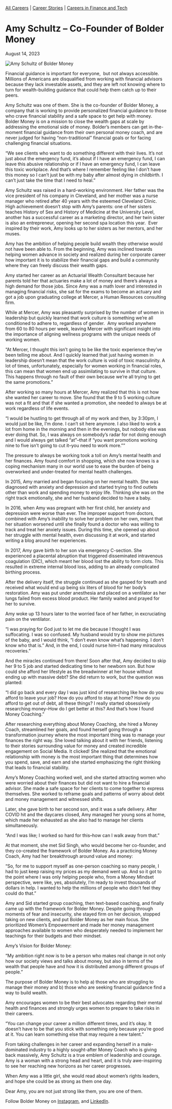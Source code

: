 [//]: # (title: Amy Schultz – Co-Founder of Bolder Money)

[//]: # (main_image: https://madamambition.com/wp-content/uploads/2023/08/55-Amy-scaled.jpg)

[All Careers](https://madamambition.com/category/career-stories/all-careers/) | [Career Stories](https://madamambition.com/category/career-stories/) | [Careers in Finance and Tech](https://madamambition.com/category/career-stories/careers-in-finance-and-tech/)

Amy Schultz – Co-Founder of Bolder Money
========================================

August 14, 2023

![Amy Schultz of Bolder Money](https://madamambition.com/wp-content/uploads/2023/08/55-Amy-scaled.jpg "Amy Schultz of Bolder Money")

Financial guidance is important for everyone,  but not always accessible. Millions of Americans are disqualified from working with financial advisors because they lack investable assets, and they are left not knowing where to turn for wealth-building guidance that could help them catch up to their peers.

Amy Schultz was one of them. She is the co-founder of Bolder Money, a company that is working to provide personalized financial guidance to those who crave financial stability and a safe space to get help with money. Bolder Money is on a mission to close the wealth gaps at scale by addressing the emotional side of money. Bolder’s members can get in-the-moment financial guidance from their own personal money coach, and are never judged for having “non-traditional” financial goals or for facing challenging financial situations.

“We see clients who want to do something different with their lives. It’s not just about the emergency fund, it’s about if I have an emergency fund, I can leave this abusive relationship or if I have an emergency fund, I can leave this toxic workplace. And that’s where I remember feeling like I don’t have this money so I can’t just be with my baby after almost dying in childbirth. I can’t just take the time that I need to heal.”

Amy Schultz was raised in a hard-working environment. Her father was the vice president of his company in Cleveland, and her mother was a nurse manager who retired after 40 years with the esteemed Cleveland Clinic. High achievement doesn’t stop with Amy’s parents: one of her sisters teaches History of Sex and History of Medicine at the University Level, another has a successful career as a marketing director, and her twin sister is also an entrepreneur, opening her second spa location this year.  Ever inspired by their work, Amy looks up to her sisters as her mentors, and her muses.

Amy has the ambition of helping people build wealth they otherwise would not have been able to. From the beginning, Amy was inclined towards helping women advance in society and realized during her corporate career how important it is to stabilize their financial gaps and build a community where they can freely discuss their wealth gaps.

Amy started her career as an Actuarial Wealth Consultant because her parents told her that actuaries make a lot of money and there’s always a high demand for those jobs. Since Amy was a math lover and interested in managing financial risks, she sat for the exams to become an actuary and got a job upon graduating college at Mercer, a Human Resources consulting firm.

While at Mercer, Amy was pleasantly surprised by the number of women in leadership but quickly learned that work culture is something we’re all conditioned to adhere to, regardless of gender.  Amy worked anywhere from 60 to 80 hours per week, leaving Mercer with significant insight into the importance of aligning wellness programs with the unique needs of working women.

“At Mercer, I thought this isn’t going to be like the toxic experience they’ve been telling me about. And I quickly learned that just having women in leadership doesn’t mean that the work culture is void of toxic masculinity. A lot of times, unfortunately, especially for women working in financial roles, this can mean that women end up assimilating to survive in that culture. This happens through no fault of their own because we’re all trying to get the same promotions.”

After working so many hours at Mercer, Amy realized that this is not how she wanted her career to move. She found that the 9 to 5 working culture was not a fit and that if she wanted a promotion, she needed to always be at work regardless of life events.

“I would be hustling to get through all of my work and then, by 3:30pm, I would just be like, I’m done. I can’t sit here anymore. I also liked to work a lot from home in the morning and then in the evenings, but nobody else was ever doing that. So, I was always on somebody’s radar for not doing enough and I would always get talked “at”–that if “you want promotions working nine to five isn’t going to cut it–you need to work more.””

The pressure to always be working took a toll on Amy’s mental health and her finances. Amy found comfort in shopping, which she now knows is a coping mechanism many in our world use to ease the burden of being overworked and under-treated for mental health challenges.

In 2015, Amy married and began focusing on her mental health. She was diagnosed with anxiety and depression and started trying to find outlets other than work and spending money to enjoy life. Thinking she was on the right track emotionally, she and her husband decided to have a baby.

In 2016, when Amy was pregnant with her first child, her anxiety and depression were worse than ever. The improper support from doctors, combined with Amy’s inability to solve her problem on her own, meant that her situation worsened until she finally found a doctor who was willing to track and treat her anxiety issues. During this time, she opened up about her struggle with mental health, even discussing it at work, and started writing a blog around her experiences.

In 2017, Amy gave birth to her son via emergency C-section. She experienced a placental abruption that triggered disseminated intravenous coagulation (DIC), which meant her blood lost the ability to form clots. This resulted in extreme internal blood loss, adding to an already complicated birthing process.

After the delivery itself, the struggle continued as she gasped for breath and received what would end up being six liters of blood for her body’s restoration. Amy was put under anesthesia and placed on a ventilator as her lungs failed from excess blood product. Her family waited and prayed for her to survive.

Amy woke up 13 hours later to the worried face of her father, in excruciating pain on the ventilator.

“I was praying for God just to let me die because I thought I was suffocating. I was so confused. My husband would try to show me pictures of the baby, and I would think, “I don’t even know what’s happening. I don’t know who that is.” And, in the end, I could nurse him–I had many miraculous recoveries.”

And the miracles continued from there! Soon after that, Amy decided to skip her 9 to 5 job and started dedicating time to her newborn son. But how could she afford her lifestyle as the breadwinner at her house without ending up with massive debt? She did return to work, but the question was planted:

“I did go back and every day I was just kind of researching like how do you afford to leave your job? How do you afford to stay at home? How do you afford to get out of debt, all these things? I really started obsessively researching money–How do I get better at this? And that’s how I found Money Coaching.”

After researching everything about Money Coaching, she hired a Money Coach, streamlined her goals, and found herself going through a transformation journey where the most important thing was to manage your finances the right way. She loved talking about it with her friends, listening to their stories surrounding value for money and created incredible engagement on Social Media. It clicked! She realized that the emotional relationship with money is the most important thing that determines how you spend, save, and earn and she started emphasizing the right thinking that leads to financial stability.

Amy’s Money Coaching worked well, and she started attracting women who were worried about their finances but did not want to hire a financial advisor. She made a safe space for her clients to come together to express themselves. She worked to reframe goals and patterns of worry about debt and money management and witnessed shifts.

Later, she gave birth to her second son, and it was a safe delivery. After COVID hit and the daycares closed, Amy managed her young sons at home, which made her exhausted as she also had to manage her clients simultaneously.

“And I was like; I worked so hard for this–how can I walk away from that.”

At that moment, she met Sid Singh, who would become her co-founder, and they co-created the framework of Bolder Money. As a practicing Money Coach, Amy had her breakthrough around value and money:

“So, for me to support myself as one-person coaching so many people, I had to just keep raising my prices as my demand went up. And so it got to the point where I was only helping people who, from a Money Mindset perspective, were like, yes, absolutely, I’m ready to invest thousands of dollars in help. I wanted to help the millions of people who didn’t feel they could do that.”

Amy and Sid started group coaching, then text-based coaching, and finally came up with the framework for Bolder Money. Despite going through moments of fear and insecurity, she stayed firm on her decision, stopped taking on new clients, and put Bolder Money as her main focus. She prioritized Women’s Empowerment and made her money management approaches available to women who desperately needed to implement her teachings for their budgets and their mindset.

Amy’s Vision for Bolder Money:

“My ambition right now is to be a person who makes real change in not only how our society views and talks about money, but also in terms of the wealth that people have and how it is distributed among different groups of people.”

The purpose of Bolder Money is to help a) those who are struggling to manage their money and b) those who are seeking financial guidance find a way to build wealth.

Amy encourages women to be their best advocates regarding their mental health and finances and strongly urges women to prepare to take risks in their careers.

“You can change your career a million different times, and it’s okay. It doesn’t have to be that you stick with something only because you’re good at it. You can learn something else that may require a new talent.”

From taking challenges in her career and expanding herself in a male-dominated industry to a highly sought-after Money Coach who is giving back massively, Amy Schultz is a true emblem of leadership and courage. Amy is a woman with a strong head and heart, and it is truly awe-inspiring to see her reaching new horizons as her career progresses.

When Amy was a little girl, she would read about women’s rights leaders, and hope she could be as strong as them one day.

Dear Amy, you are not just strong like them, you are one of them.

Follow Bolder Money on [Instagram](https://www.instagram.com/bolder.money/?hl=en), and [LinkedIn](https://www.linkedin.com/company/bolder-money/).